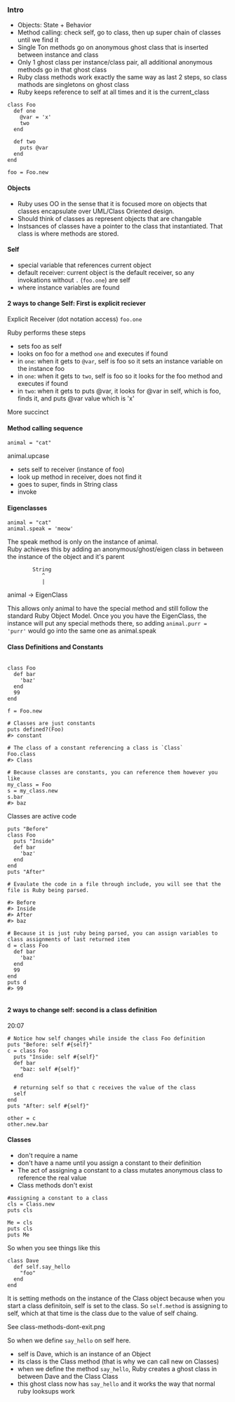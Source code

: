 ### Intro

 - Objects: State + Behavior
 - Method calling: check self, go to class, then up super chain of classes until we find it 
 - Single Ton methods go on anonymous ghost class that is inserted between instance and class
 - Only 1 ghost class per instance/class pair, all additional anonymous methods go in that ghost class
 - Ruby class methods work exactly the same way as last 2 steps, so class mathods are singletons on ghost class
 - Ruby keeps reference to self at all times and it is the current_class

```
class Foo
  def one
    @var = 'x'
    two
  end 
  
  def two
    puts @var
  end
end

foo = Foo.new
```

#### Objects
 - Ruby uses OO in the sense that it is focused more on objects that classes encapsulate over UML/Class Oriented design.  
 - Should think of classes as represent objects that are changable
 - Instsances of classes have a pointer to the class that instantiated.  That class is where methods are stored.

#### Self
 - special variable that references current object
 - default receiver: current object is the default receiver, so any invokations without `.` (`foo.one`) are self 
 - where instance variables are found

#### 2 ways to change Self:  First is explicit reciever
Explicit Receiver (dot notation access) `foo.one`

Ruby performs these steps
 - sets foo as self
 - looks on foo for a method `one` and executes if found
 - in `one`: when it gets to `@var`, self is foo so it sets an instance variable on the instance foo
 - in `one`: when it gets to `two`, self is foo so it looks for the foo method and executes if found
 - in `two`: when it gets to puts @var, it looks for @var in self, which is foo, finds it, and puts @var value which is 'x' 
 
More succinct
 
#### Method calling sequence

```
animal = "cat"
``` 

animal.upcase
 - sets self to receiver (instance of foo)
 - look up method in receiver, does not find it
 - goes to super, finds in String class
 - invoke 
 
#### Eigenclasses 
 
```
animal = "cat"
animal.speak = 'meow'
```

The speak method is only on the instance of animal.  
Ruby achieves this by adding an anonymous/ghost/eigen class in between the instance of the object and it's parent

            String
               ^
               |
animal ->   EigenClass

This allows only animal to have the special method and still follow the standard Ruby Object Model.
Once you you have the EigenClass, the instance will put any special methods there, so adding `animal.purr = 'purr'` would go into the same one as animal.speak

#### Class Definitions and Constants

```

class Foo
  def bar
    'baz'
  end
  99
end

f = Foo.new

# Classes are just constants
puts defined?(Foo)
#> constant

# The class of a constant referencing a class is `Class`
Foo.class
#> Class

# Because classes are constants, you can reference them however you like
my_class = Foo
s = my_class.new
s.bar
#> baz
```

Classes are active code
```
puts "Before"
class Foo
  puts "Inside"
  def bar
    'baz'
  end
end
puts "After"

# Evaulate the code in a file through include, you will see that the file is Ruby being parsed.

#> Before
#> Inside
#> After
#> baz

# Because it is just ruby being parsed, you can assign variables to class assignments of last returned item
d = class Foo
  def bar
    'baz'
  end
  99
end 
puts d
#> 99
   
```

#### 2 ways to change self: second is a class definition
20:07
```
# Notice how self changes while inside the class Foo definition
puts "Before: self #{self}"
c = class Foo
  puts "Inside: self #{self}"
  def bar
    "baz: self #{self}"
  end

  # returning self so that c receives the value of the class
  self  
end
puts "After: self #{self}"

other = c
other.new.bar
```

#### Classes
 - don't require a name
 - don't have a name until you assign a constant to their definition
 - The act of assigning a constant to a class mutates anonymous class to reference the real value
 - Class methods don't exist
 
```
#assigning a constant to a class
cls = Class.new
puts cls

Me = cls
puts cls
puts Me
```

So when you see things like this
```
class Dave
  def self.say_hello
    "foo"
  end
end
```

It is setting methods on the instance of the Class object because when you start a class definitoin, self is set to the class.  So `self.method` is assigning to self, which at that time is the class due to the value of self chaing.

See class-methods-dont-exit.png

So when we define `say_hello` on self here.
 - self is Dave, which is an instance of an Object
 - its class is the Class method (that is why we can call new on Classes)
 - when we define the method `say_hello`, Ruby creates a ghost class in between Dave and the Class Class
 - this ghost class now has `say_hello` and it works the way that normal ruby looksups work